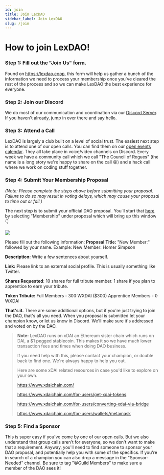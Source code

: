 ```yaml
---
id: join
title: Join LexDAO
sidebar_label: Join LexDAO
slug: /join
---
```


# How to join LexDAO!

### Step 1: Fill out the "Join Us" form. 
Found on https://lexdao.coop, this form will help us gather a bunch of the information we need to process your membership once you've cleared the rest of the process and so we can make LexDAO the best experience for everyone.

### Step 2: Join our Discord
We do most of our communication and coordination via our [Discord Server](https://discord.gg/qbUhmH4). If you haven't already, jump in over there and say hello.

### Step 3: Attend a Call
LexDAO is largely a club built on a level of social trust. The easiest next step is to attend one of our open calls. You can find them on our [open events calendar](https://calendar.google.com/calendar/u/0?cid=anVyaXNwcm9qZWN0LmlvXzdyNzdrbHVwMGdmMGJodWJrMmo3bmEwc21jQGdyb3VwLmNhbGVuZGFyLmdvb2dsZS5jb20). They all take place in voice/video channels on Discord. Every week we have a community call which we call "The Council of Rogues" (the name is a long story we're happy to share on the call 😜) and a hack call where we work on coding stuff together.

### Step 4: Submit Your Membership Proposal
*(Note: Please complete the steps above before submitting your proposal. Failure to do so may result in voting delays, which may cause your proposal to time out or fail.)*

The next step is to submit your official DAO proposal. You'll start that [here](https://app.daohaus.club/dao/0x58234d4bf7a83693dc0815d97189ed7d188f6981/proposals/new) by selecting "Membership" under proposal which will bring up this window 👇

![](https://i.imgur.com/7wQdMvp.png)

Please fill out the following information:
**Proposal Title:** "New Member:" followed by your name. Example: New Member: Homer Simpson 

**Description:** Write a few sentences about yourself.

**Link:** Please link to an external social
profile. This is usually something like Twitter.

**Shares Requested:** 10 shares for full tribute member. 1 share if you plan to apprentice to earn your tribute.

**Token Tribute:** 
Full Members - 300 WXDAI ($300)
Apprentice Members - 0 WXDAI

**That's it.** There are some additional options, but if you're just trying to join the DAO, that's all you need. When you proposal is submitted let your champion know, or let us know in Discord. We'll make sure it's addressed and voted on by the DAO.

> **Note:** LexDAO runs on xDAI an Ethereum sister chain which runs on DAI, a $1 pegged stablecoin. This makes it so we have much lower transaction fees and times when doing DAO business.
> 
> If you need help with this, please contact your champion, or double back to find one. We're always happy to help you out.
> 
> Here are some xDAI related resources in case you'd like to explore on your own.
> 
> https://www.xdaichain.com/
> 
> https://www.xdaichain.com/for-users/get-xdai-tokens
> 
> https://www.xdaichain.com/for-users/converting-xdai-via-bridge
> 
> https://www.xdaichain.com/for-users/wallets/metamask

### Step 5: Find a Sponsor
This is super easy if you've come by one of our open calls. But we also understand that group calls aren't for everyone, so we don't want to make that a requirement. Anyway, you'll need to find someone to sponsor your DAO proposal, and potentially help you with some of the specifics. If you're in search of a champion you can also drop a message in the "Sponsor-Needed" channel. Be sure to tag "@Guild Members" to make sure a member of the DAO sees it!
